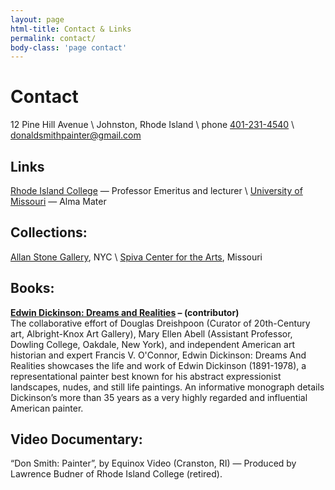 ```yaml
---
layout: page
html-title: Contact & Links
permalink: contact/
body-class: 'page contact'
---
```


# Contact
12 Pine Hill Avenue \\
Johnston, Rhode Island \\
phone [401-231-4540](tel:4012314540) \\
[donaldsmithpainter@gmail.com](mailto:donaldsmithpainter@gmail.com)

## Links

[Rhode Island College](//www.ric.edu/) — Professor Emeritus and lecturer \\
[University of Missouri](//www.missouri.edu/) — Alma Mater

## Collections:

[Allan Stone Gallery](//www.allanstonegallery.com/), NYC \\
[Spiva Center for the Arts](//www.spivaarts.com/), Missouri

## Books:

**[Edwin Dickinson: Dreams and Realities](//www.amazon.com/exec/obidos/tg/detail/-/1555952143/qid=1089648409/sr=1-1/ref=sr_1_1/102-8034732-5497734?v=glance&amp;s=books) – (contributor)**  
The collaborative effort of Douglas Dreishpoon (Curator of 20th-Century art, Albright-Knox Art Gallery), Mary Ellen Abell (Assistant Professor, Dowling College, Oakdale, New York), and independent American art historian and expert Francis V. O'Connor, Edwin Dickinson: Dreams And Realities showcases the life and work of Edwin Dickinson (1891-1978), a representational painter best known for his abstract expressionist landscapes, nudes, and still life paintings. An informative monograph details Dickinson’s more than 35 years as a very highly regarded and influential American painter.

## Video Documentary: 
“Don Smith: Painter”, by Equinox Video (Cranston, RI) — Produced by Lawrence Budner of Rhode Island College (retired).
